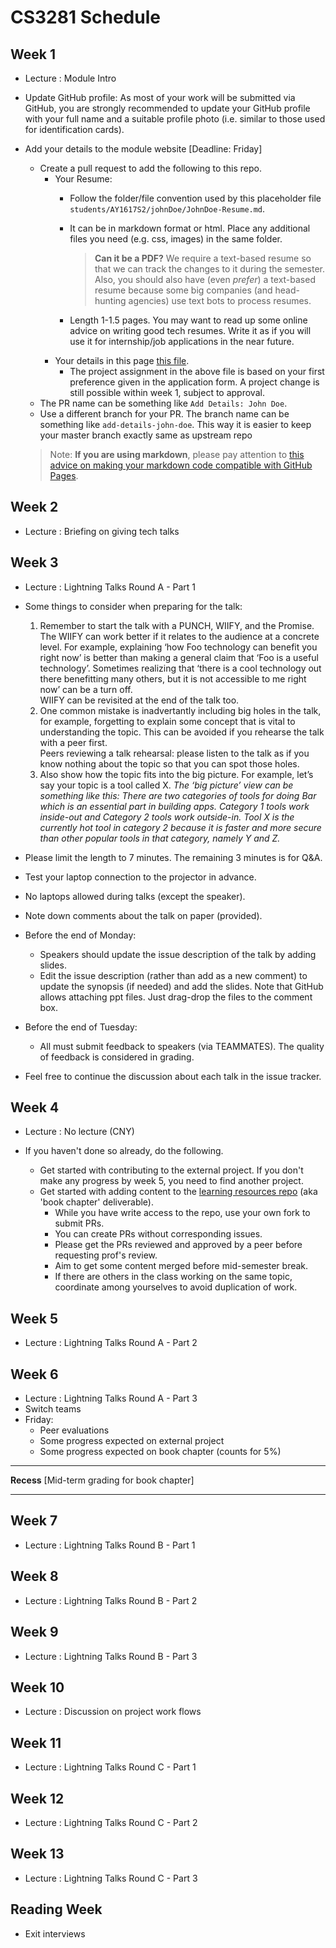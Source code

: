 # CS3281 Schedule

## Week 1

* Lecture : Module Intro
* Update GitHub profile: As most of your work will be submitted via GitHub, you are strongly recommended to update 
  your GitHub profile with your full name and a suitable profile photo (i.e. similar to those used for 
  identification cards).
* Add your details to the module website [Deadline: Friday]
  * Create a pull request to add the following to this repo.
    * Your Resume:
      * Follow the folder/file convention used by this placeholder file `students/AY1617S2/johnDoe/JohnDoe-Resume.md`.
      * It can be in markdown format or html. Place any additional files you need (e.g. css, images) 
        in the same folder.
        
        > **Can it be a PDF?** We require a text-based resume so that we can track the changes to it during the semester. 
        > Also, you should also have (even _prefer_) a text-based resume because some big companies 
        > (and head-hunting agencies) use text bots to process resumes.
        
      * Length 1-1.5 pages. You may want to read up some online advice on writing good tech resumes. Write it as if
        you will use it for internship/job applications in the near future.
    * Your details in this page [this file](../students/AY1617S2/StudentList.md). 
      * The project assignment in the above file is based on your first preference given in the application form. 
        A project change is still possible within week 1, subject to approval.
  * The PR name can be something like `Add Details: John Doe`.
  * Use a different branch for your PR. The branch name can be something like `add-details-john-doe`. This way it
      is easier to keep your master branch exactly same as upstream repo
   
  > Note: **If you are using markdown**, please pay attention to 
  > [this advice on making your markdown code compatible with GitHub Pages](https://github.com/oss-generic/process/blob/master/codingStandards/CodingStandard-Gfmd.md#follow-strict-gfmd-syntax-to-be-compatible-with-github-pages).

## Week 2

* Lecture : Briefing on giving tech talks

## Week 3

* Lecture : Lightning Talks Round A - Part 1

* Some things to consider when preparing for the talk:
  1. Remember to start the talk with a PUNCH, WIIFY, and the Promise.<br> 
     The WIIFY can work better if it relates to the audience at a concrete level. 
     For example, explaining ‘how Foo technology can benefit you right now’ is better than making a general claim that 
     ‘Foo is a useful technology’. Sometimes realizing that ‘there is a cool technology out there benefitting many others, 
     but it is not accessible to me right now’ can be a turn off.<br>
     WIIFY can be revisited at the end of the talk too.
  1. One common mistake is inadvertantly including big holes in the talk, for example, forgetting to explain some concept
     that is vital to understanding the topic. This can be avoided if you rehearse the talk with a peer first.<br>
     Peers reviewing a talk rehearsal: please listen to the talk as if you know nothing about the topic so that you can 
     spot those holes.
  1. Also show how the topic fits into the big picture. For example, let’s say your topic is a tool called X. 
     _The ‘big picture’ view can be something like this: There are two categories of tools for doing Bar which is an essential
     part in building apps. Category 1 tools work inside-out and Category 2 tools work outside-in. 
     Tool X is the currently hot tool in category 2 because it is faster and more secure than other popular tools 
     in that category, namely Y and Z._ 
* Please limit the length to 7 minutes. The remaining 3 minutes is for Q&A.
* Test your laptop connection to the projector in advance.
* No laptops allowed during talks (except the speaker).
* Note down comments about the talk on paper (provided).
* Before the end of Monday:
  * Speakers should update the issue description of the talk by adding slides.
  * Edit the issue description (rather than add as a new comment) to update the synopsis (if needed) and add the slides.
    Note that GitHub allows attaching ppt files. Just drag-drop the files to the comment box.
* Before the end of Tuesday:
  * All must submit feedback to speakers (via TEAMMATES). The quality of feedback is considered in grading.
   
* Feel free to continue the discussion about each talk in the issue tracker.
  

## Week 4

* Lecture : No lecture (CNY)

* If you haven't done so already, do the following.
  * Get started with contributing to the external project. If you don't make any progress by week 5, you need to find
    another project.
  * Get started with adding content to the [learning resources repo](https://github.com/se-edu/learningresources) 
    (aka 'book chapter' deliverable).
    * While you have write access to the repo, use your own fork to submit PRs.
    * You can create PRs without corresponding issues.
    * Please get the PRs reviewed and approved by a peer before requesting prof's review.
    * Aim to get some content merged before mid-semester break.
    * If there are others in the class working on the same topic, coordinate among yourselves to avoid duplication 
      of work.

## Week 5

* Lecture : Lightning Talks Round A - Part 2

## Week 6

* Lecture : Lightning Talks Round A - Part 3
* Switch teams
* Friday:
  * Peer evaluations
  * Some progress expected on external project 
  * Some progress expected on book chapter (counts for 5%)

---

**Recess** [Mid-term grading for book chapter]

---

## Week 7

* Lecture : Lightning Talks Round B - Part 1

## Week 8

* Lecture : Lightning Talks Round B - Part 2

## Week 9

* Lecture : Lightning Talks Round B - Part 3

## Week 10

* Lecture : Discussion on project work flows

## Week 11

* Lecture : Lightning Talks Round C - Part 1

## Week 12

* Lecture : Lightning Talks Round C - Part 2

## Week 13

* Lecture : Lightning Talks Round C - Part 3

## Reading Week

* Exit interviews
